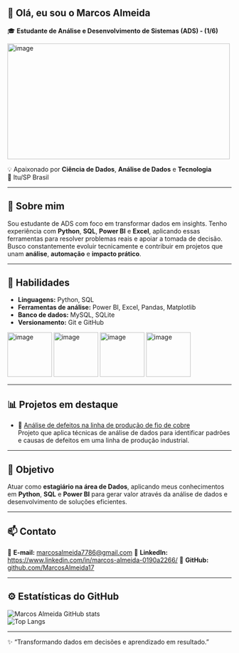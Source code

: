 ## 👋 Olá, eu sou o Marcos Almeida  

🎓 **Estudante de Análise e Desenvolvimento de Sistemas (ADS) - (1/6)**

<img width="500" height="260" alt="image" src="https://github.com/user-attachments/assets/b6c278ef-836b-4a96-a2f9-1181000234a8" />

💡 Apaixonado por **Ciência de Dados**, **Análise de Dados** e **Tecnologia**  
📍 Itu/SP Brasil  

---

## 🚀 Sobre mim

Sou estudante de ADS com foco em transformar dados em insights. Tenho experiência com **Python**, **SQL**, **Power BI** e **Excel**, aplicando essas ferramentas para resolver problemas reais e apoiar a tomada de decisão.  
Busco constantemente evoluir tecnicamente e contribuir em projetos que unam **análise**, **automação** e **impacto prático**.

---

## 🧠 Habilidades

- **Linguagens:** Python, SQL  
- **Ferramentas de análise:** Power BI, Excel, Pandas, Matplotlib  
- **Banco de dados:** MySQL, SQLite  
- **Versionamento:** Git e GitHub

<img width="100" height="100" alt="image" src="https://github.com/user-attachments/assets/12c062d0-c662-40fe-bdb1-8329f285f037" />
<img width="100" height="100" alt="image" src="https://github.com/user-attachments/assets/10126394-a211-4859-9f5a-57d60f2a8ecd" />
<img width="100" height="100" alt="image" src="https://github.com/user-attachments/assets/e6578aa2-033f-4e41-af2c-2f5a30739c64" />
<img width="100" height="100" alt="image" src="https://github.com/user-attachments/assets/4cf5edea-076d-4f4b-b1d5-51fe84e36631" />





---

## 📊 Projetos em destaque

- 🔗 [Análise de defeitos na linha de produção de fio de cobre](https://github.com/MarcosAlmeida17/analise-defeitos-linha-producao-fio-cobre)  
  Projeto que aplica técnicas de análise de dados para identificar padrões e causas de defeitos em uma linha de produção industrial.

---

## 🎯 Objetivo

Atuar como **estagiário na área de Dados**, aplicando meus conhecimentos em **Python**, **SQL** e **Power BI** para gerar valor através da análise de dados e desenvolvimento de soluções eficientes.

---

## 📫 Contato

📧 **E-mail:** marcosalmeida7786@gmail.com
💼 **LinkedIn:** https://www.linkedin.com/in/marcos-almeida-0190a2266/
🐙 **GitHub:** [github.com/MarcosAlmeida17](https://github.com/MarcosAlmeida17)

---

## ⚙️ Estatísticas do GitHub

![Marcos Almeida GitHub stats](https://github-readme-stats.vercel.app/api?username=MarcosAlmeida17&show_icons=true&theme=radical)  
![Top Langs](https://github-readme-stats.vercel.app/api/top-langs/?username=MarcosAlmeida17&layout=compact&theme=radical)

---
✨ “Transformando dados em decisões e aprendizado em resultado.”
